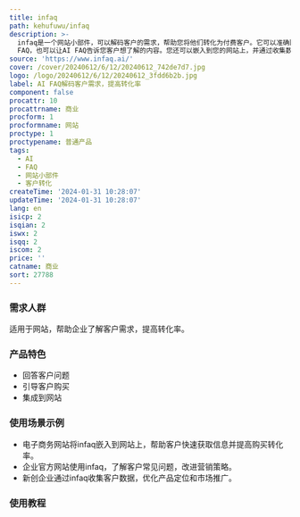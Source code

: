 ```yaml
---
title: infaq
path: kehufuwu/infaq
description: >-
  infaq是一个网站小部件，可以解码客户的需求，帮助您将他们转化为付费客户。它可以准确回答客户的问题，处理数百种不同的问题，直接且迅速。与烦人的聊天机器人不同，它可以帮助您了解客户想要的内容，改进营销策略，将浏览者转化为购买者。同时，它还可以自动引导客户购买概率较高的商品。集成和构建非常简单，只需几分钟即可完成。您可以通过加载现有的常见问题和客户查询来构建AI
  FAQ，也可以让AI FAQ告诉您客户想了解的内容。您还可以嵌入到您的网站上，并通过收集数据不断改进。
source: 'https://www.infaq.ai/'
cover: /cover/20240612/6/12/20240612_742de7d7.jpg
logo: /logo/20240612/6/12/20240612_3fdd6b2b.jpg
label: AI FAQ解码客户需求，提高转化率
component: false
procattr: 10
procattrname: 商业
procform: 1
procformname: 网站
proctype: 1
proctypename: 普通产品
tags:
  - AI
  - FAQ
  - 网站小部件
  - 客户转化
createTime: '2024-01-31 10:28:07'
updateTime: '2024-01-31 10:28:07'
lang: en
isicp: 2
isqian: 2
iswx: 2
isqq: 2
iscom: 2
price: ''
catname: 商业
sort: 27788
---
```




### 需求人群
适用于网站，帮助企业了解客户需求，提高转化率。

### 产品特色
- 回答客户问题
- 引导客户购买
- 集成到网站

### 使用场景示例
- 电子商务网站将infaq嵌入到网站上，帮助客户快速获取信息并提高购买转化率。
- 企业官方网站使用infaq，了解客户常见问题，改进营销策略。
- 新创企业通过infaq收集客户数据，优化产品定位和市场推广。

### 使用教程


  
